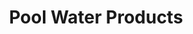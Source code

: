 ---
title: "Pool Water Products"
url: /phoenix/pool-water-products-north-25th-place/
shop: swimming pool
---
